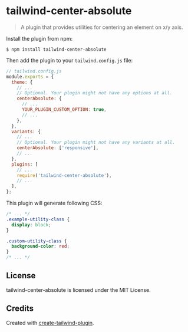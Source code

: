 # tailwind-center-absolute

> A plugin that provides utilities for centering an element on x/y axis.

Install the plugin from npm:

```
$ npm install tailwind-center-absolute
```

Then add the plugin to your `tailwind.config.js` file:

```js
// tailwind.config.js
module.exports = {
  theme: {
    // ...
    // Optional. Your plugin might not have any options at all.
    centerAbsolute: {
      // ...
      YOUR_PLUGIN_CUSTOM_OPTION: true,
      // ...
    },
  },
  variants: {
    // ...
    // Optional. Your plugin might not have any variants at all.
    centerAbsolute: ['responsive'],
    // ...
  },
  plugins: [
    // ...
    require('tailwind-center-absolute'),
    // ...
  ],
};
```

This plugin will generate following CSS:

```css
/* ... */
.example-utility-class {
  display: block;
}

.custom-utility-class {
  background-color: red;
}
/* ... */
```

## License

tailwind-center-absolute is licensed under the MIT License.

## Credits

Created with [create-tailwind-plugin](https://github.com/Landish/create-tailwind-plugin).
